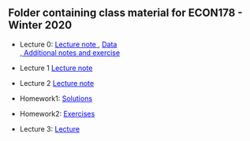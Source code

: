 ## Folder containing class material for ECON178 - Winter 2020



-  Lecture 0: <a href = 'https://github.com/dviviano/ECON178_TA/blob/master/TA_lectures/Lecture0.ipynb' style="color:blue"> Lecture note </a>, <a href = 'https://raw.githubusercontent.com/dviviano/ECON178_TA/master/data/forestfires.csv' style="color:blue"> Data </a> <br>,<a href = 'https://github.com/dviviano/ECON178_TA/blob/master/TA_lectures/Lecture%200%20-%20Additional%20Notes%20and%20Exercises.ipynb' style="color:blue"> Additional notes and exercise </a>

- Lecture 1 <a href = 'https://github.com/dviviano/ECON178_TA/blob/master/TA_lectures/Lec1.ipynb' style="color:blue"> Lecture note </a>

- Lecture 2 <a href = https://github.com/dviviano/ECON178_TA/blob/master/TA_lectures/Lecture2.ipynb style="color:blue"> Lecture note </a>

- Homework1: <a href = 'https://github.com/dviviano/ECON178_TA/blob/master/TA_lectures/Solutions%20PS1.ipynb' style="color:blue"> Solutions </a>

- Homework2:  <a href = 'https://github.com/dviviano/ECON178_TA/blob/master/TA_lectures/Lec2%20-%20Additional%20Exercises.ipynb' style="color:blue"> Exercises </a>


- Lecture 3:  <a href = 'https://github.com/dviviano/ECON178_TA/blob/master/TA_lectures/Lecture3.ipynb' style="color:blue"> Lecture </a>
